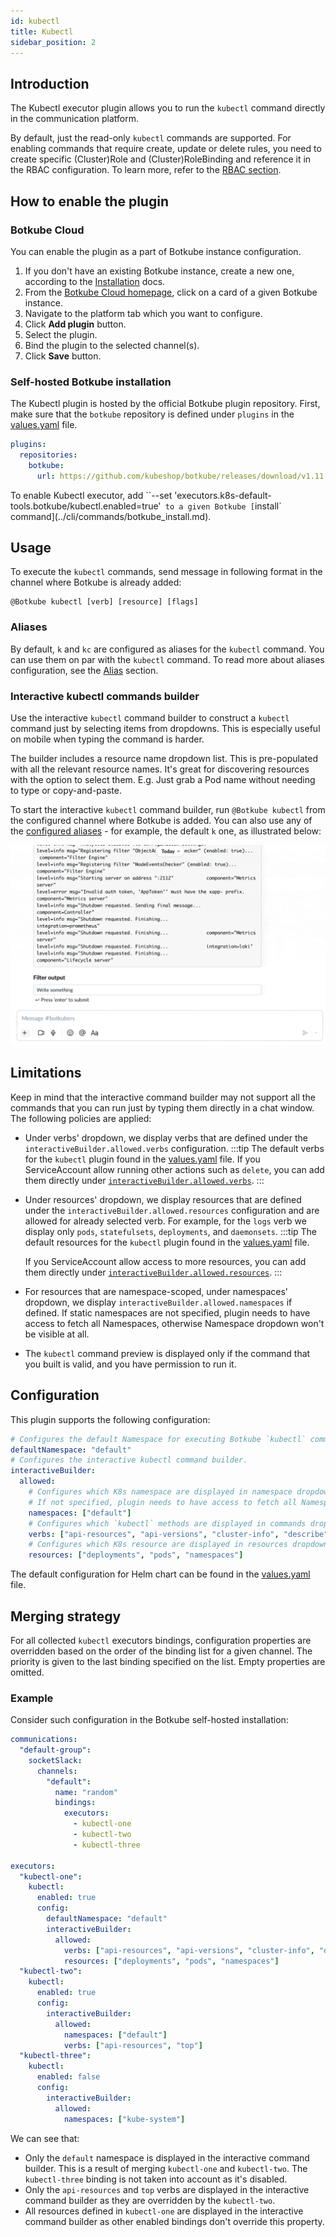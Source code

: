 ```yaml
---
id: kubectl
title: Kubectl
sidebar_position: 2
---
```


## Introduction

The Kubectl executor plugin allows you to run the `kubectl` command directly in the communication platform.

By default, just the read-only `kubectl` commands are supported. For enabling commands that require create, update or delete rules, you need to create specific (Cluster)Role and (Cluster)RoleBinding and reference it in the RBAC configuration. To learn more, refer to the [RBAC section](../features/rbac.md).

## How to enable the plugin

### Botkube Cloud

You can enable the plugin as a part of Botkube instance configuration.

1. If you don't have an existing Botkube instance, create a new one, according to the [Installation](../installation/index.mdx) docs.
2. From the [Botkube Cloud homepage](https://app.botkube.io), click on a card of a given Botkube instance.
3. Navigate to the platform tab which you want to configure.
4. Click **Add plugin** button.
5. Select the plugin.
6. Bind the plugin to the selected channel(s).
7. Click **Save** button.

### Self-hosted Botkube installation

The Kubectl plugin is hosted by the official Botkube plugin repository. First, make sure that the `botkube` repository is defined under `plugins` in the [values.yaml](https://github.com/kubeshop/botkube/blob/main/helm/botkube/values.yaml) file.

```yaml
plugins:
  repositories:
    botkube:
      url: https://github.com/kubeshop/botkube/releases/download/v1.11.0/plugins-index.yaml
```

To enable Kubectl executor, add ``--set 'executors.k8s-default-tools.botkube/kubectl.enabled=true'` to a given Botkube [`install` command](../cli/commands/botkube_install.md).

## Usage

To execute the `kubectl` commands, send message in following format in the channel where Botkube is already added:

```
@Botkube kubectl [verb] [resource] [flags]
```

### Aliases

By default, `k` and `kc` are configured as aliases for the `kubectl` command. You can use them on par with the `kubectl` command. To read more about aliases configuration, see the [Alias](../features/commands.md#command-aliases) section.

### Interactive kubectl commands builder

Use the interactive `kubectl` command builder to construct a `kubectl` command just by selecting items from dropdowns. This is especially useful on mobile when typing the command is harder.

The builder includes a resource name dropdown list. This is pre-populated with all the relevant resource names. It's great for discovering resources with the option to select them. E.g. Just grab a Pod name without needing to type or copy-and-paste.

To start the interactive `kubectl` command builder, run `@Botkube kubectl` from the configured channel where Botkube is added.
You can also use any of the [configured aliases](../features/commands.md#command-aliases) - for example, the default `k` one, as illustrated below:

![kubectl command builder](./assets/kc-cmd-builder.gif)

## Limitations

Keep in mind that the interactive command builder may not support all the commands that you can run just by typing them directly in a chat window. The following policies are applied:

- Under verbs' dropdown, we display verbs that are defined under the `interactiveBuilder.allowed.verbs` configuration.
  :::tip
  The default verbs for the `kubectl` plugin found in the [values.yaml](https://github.com/kubeshop/botkube/blob/main/helm/botkube/values.yaml) file.
  If you ServiceAccount allow running other actions such as `delete`, you can add them directly under [`interactiveBuilder.allowed.verbs`](#configuration).
  :::

- Under resources' dropdown, we display resources that are defined under the `interactiveBuilder.allowed.resources` configuration and are allowed for already selected verb. For example, for the `logs` verb we display only `pods`, `statefulsets`, `deployments`, and `daemonsets`.
  :::tip
  The default resources for the `kubectl` plugin found in the [values.yaml](https://github.com/kubeshop/botkube/blob/main/helm/botkube/values.yaml) file.

  If you ServiceAccount allow access to more resources, you can add them directly under [`interactiveBuilder.allowed.resources`](#configuration).
  :::

- For resources that are namespace-scoped, under namespaces' dropdown, we display `interactiveBuilder.allowed.namespaces` if defined. If static namespaces are not specified, plugin needs to have access to fetch all Namespaces, otherwise Namespace dropdown won't be visible at all.

- The `kubectl` command preview is displayed only if the command that you built is valid, and you have permission to run it.

## Configuration

This plugin supports the following configuration:

```yaml
# Configures the default Namespace for executing Botkube `kubectl` commands. If not set, uses the 'default'.
defaultNamespace: "default"
# Configures the interactive kubectl command builder.
interactiveBuilder:
  allowed:
    # Configures which K8s namespace are displayed in namespace dropdown.
    # If not specified, plugin needs to have access to fetch all Namespaces, otherwise Namespace dropdown won't be visible at all.
    namespaces: ["default"]
    # Configures which `kubectl` methods are displayed in commands dropdown.
    verbs: ["api-resources", "api-versions", "cluster-info", "describe", "explain", "get", "logs", "top"]
    # Configures which K8s resource are displayed in resources dropdown.
    resources: ["deployments", "pods", "namespaces"]
```

The default configuration for Helm chart can be found in the [values.yaml](https://github.com/kubeshop/botkube/blob/main/helm/botkube/values.yaml) file.

## Merging strategy

For all collected `kubectl` executors bindings, configuration properties are overridden based on the order of the binding list for a given channel. The priority is given to the last binding specified on the list. Empty properties are omitted.

### Example

Consider such configuration in the Botkube self-hosted installation:

```yaml
communications:
  "default-group":
    socketSlack:
      channels:
        "default":
          name: "random"
          bindings:
            executors:
              - kubectl-one
              - kubectl-two
              - kubectl-three

executors:
  "kubectl-one":
    kubectl:
      enabled: true
      config:
        defaultNamespace: "default"
        interactiveBuilder:
          allowed:
            verbs: ["api-resources", "api-versions", "cluster-info", "describe", "explain", "get", "logs", "top"]
            resources: ["deployments", "pods", "namespaces"]
  "kubectl-two":
    kubectl:
      enabled: true
      config:
        interactiveBuilder:
          allowed:
            namespaces: ["default"]
            verbs: ["api-resources", "top"]
  "kubectl-three":
    kubectl:
      enabled: false
      config:
        interactiveBuilder:
          allowed:
            namespaces: ["kube-system"]
```

We can see that:

- Only the `default` namespace is displayed in the interactive command builder. This is a result of merging `kubectl-one` and `kubectl-two`. The `kubectl-three` binding is not taken into account as it's disabled.
- Only the `api-resources` and `top` verbs are displayed in the interactive command builder as they are overridden by the `kubectl-two`.
- All resources defined in `kubectl-one` are displayed in the interactive command builder as other enabled bindings don't override this property.
